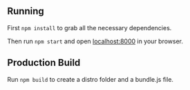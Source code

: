 
## Running

First `npm install` to grab all the necessary dependencies.

Then run `npm start` and open <localhost:8000> in your browser.

## Production Build

Run `npm build` to create a distro folder and a bundle.js file.
